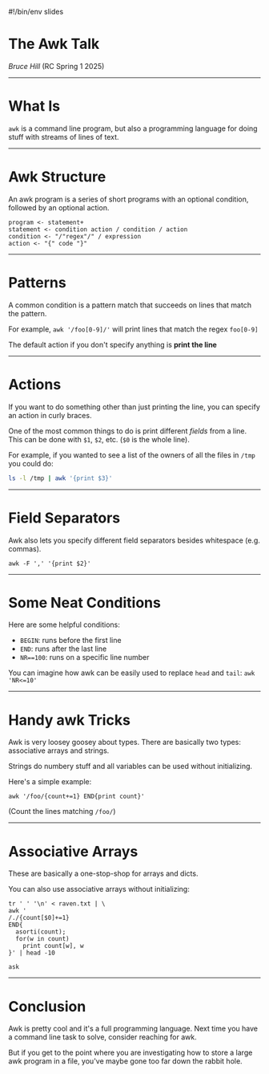 #!/bin/env slides

# The Awk Talk

_Bruce Hill_
(RC Spring 1 2025)

---

# What Is

`awk` is a command line program, but also a programming
language for doing stuff with streams of lines of text.

---
 
# Awk Structure

An awk program is a series of short programs
with an optional condition, followed by an 
optional action.

```
program <- statement+
statement <- condition action / condition / action
condition <- "/"regex"/" / expression
action <- "{" code "}" 
```

---

# Patterns

A common condition is a pattern match that
succeeds on lines that match the pattern.

For example, `awk '/foo[0-9]/'` will print lines
that match the regex `foo[0-9]`

The default action if you don't specify anything
is **print the line**

---

# Actions

If you want to do something other than just printing the
line, you can specify an action in curly braces.

One of the most common things to do is print different
_fields_ from a line. This can be done with `$1`, `$2`, etc.
(`$0` is the whole line).

For example, if you wanted to see a list of the owners of
all the files in `/tmp` you could do:

```bash
ls -l /tmp | awk '{print $3}'
```

---

# Field Separators

Awk also lets you specify different field separators besides
whitespace (e.g. commas).

```
awk -F ',' '{print $2}'
```

---

# Some Neat Conditions

Here are some helpful conditions:

- `BEGIN`: runs before the first line
- `END`: runs after the last line
- `NR==100`: runs on a specific line number 

You can imagine how awk can be easily used to replace `head`
and `tail`: `awk 'NR<=10'`

---

# Handy awk Tricks

Awk is very loosey goosey about types.
There are basically two types: associative arrays and
strings.

Strings do numbery stuff and all variables can be used
without initializing.

Here's a simple example:

```
awk '/foo/{count+=1} END{print count}'
```

(Count the lines matching `/foo/`)

---

# Associative Arrays

These are basically a one-stop-shop for arrays and dicts.

You can also use associative arrays without initializing:

```demo
tr ' ' '\n' < raven.txt | \
awk '
/./{count[$0]+=1}
END{
  asorti(count);
  for(w in count)
    print count[w], w
}' | head -10

ask
```

---

# Conclusion

Awk is pretty cool and it's a full programming language.
Next time you have a command line task to solve, consider
reaching for awk.

But if you get to the point where you are investigating
how to store a large awk program in a file, you've maybe
gone too far down the rabbit hole.
